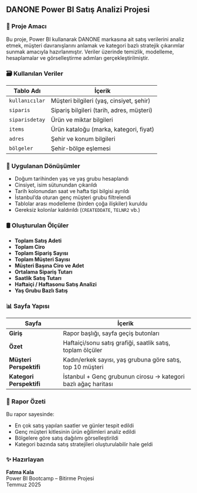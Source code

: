 

## DANONE Power BI Satış Analizi Projesi

### 📌 Proje Amacı

Bu proje, Power BI kullanarak DANONE markasına ait satış verilerini analiz etmek, müşteri davranışlarını anlamak ve kategori bazlı stratejik çıkarımlar sunmak amacıyla hazırlanmıştır. Veriler üzerinde temizlik, modelleme, hesaplamalar ve görselleştirme adımları gerçekleştirilmiştir.

### 🗃️ Kullanılan Veriler

| Tablo Adı         | İçerik                                   |
|-------------------|-------------------------------------------|
| `kullanıcılar`    | Müşteri bilgileri (yaş, cinsiyet, şehir)  |
| `siparis`         | Sipariş bilgileri (tarih, adres, müşteri) |
| `siparisdetay`    | Ürün ve miktar bilgileri                  |
| `items`           | Ürün kataloğu (marka, kategori, fiyat)    |
| `adres`           | Şehir ve konum bilgileri                  |
| `bölgeler`        | Şehir-bölge eşlemesi                     |


### 🧠 Uygulanan Dönüşümler

- Doğum tarihinden yaş ve yaş grubu hesaplandı
- Cinsiyet, isim sütunundan çıkarıldı
- Tarih kolonundan saat ve hafta tipi bilgisi ayrıldı
- İstanbul’da oturan genç müşteri grubu filtrelendi
- Tablolar arası modelleme (birden çoğa ilişkiler) kuruldu
- Gereksiz kolonlar kaldırıldı (`CREATEDDATE`, `TELNR2` vb.)


### 🛢️ Oluşturulan Ölçüler

- **Toplam Satış Adeti**  
- **Toplam Ciro**  
- **Toplam Sipariş Sayısı**  
- **Toplam Müşteri Sayısı**  
- **Müşteri Başına Ciro ve Adet**  
- **Ortalama Sipariş Tutarı**  
- **Saatlik Satış Tutarı**  
- **Haftaiçi / Haftasonu Satış Analizi**  
- **Yaş Grubu Bazlı Satış**


### 📊 Sayfa Yapısı

| Sayfa | İçerik |
|-------|--------|
| **Giriş** | Rapor başlığı, sayfa geçiş butonları  |
| **Özet** | Haftaiçi/sonu satış grafiği, saatlik satış, toplam ölçüler  |
| **Müşteri Perspektifi** | Kadın/erkek sayısı, yaş grubuna göre satış, top 10 müşteri  |
| **Kategori Perspektifi** | İstanbul + Genç grubunun cirosu → kategori bazlı ağaç haritası  |


### 📌 Rapor Özeti

Bu rapor sayesinde:
- En çok satış yapılan saatler ve günler tespit edildi  
- Genç müşteri kitlesinin ürün eğilimleri analiz edildi  
- Bölgelere göre satış dağılımı görselleştirildi  
- Kategori bazında satış stratejileri oluşturulabilir hale geldi


### ✨ Hazırlayan

**Fatma Kala**  
Power BI Bootcamp – Bitirme Projesi  
Temmuz 2025






